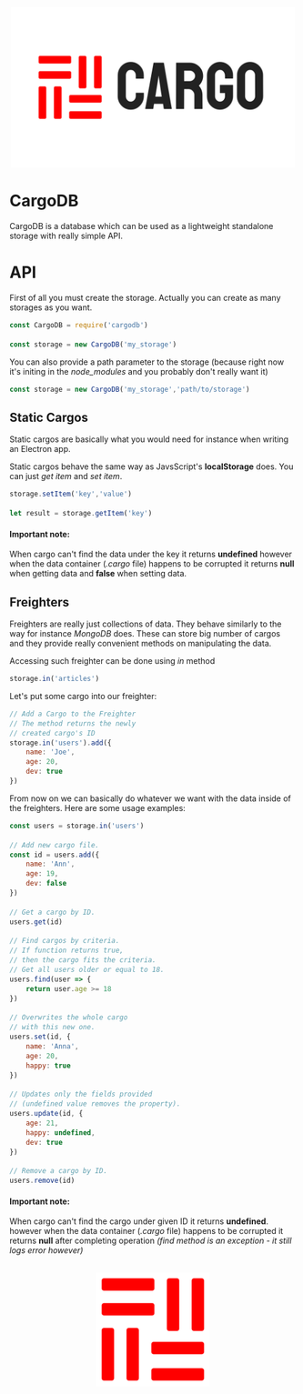 <div align="center">
  <img src="arts/logo-banner.png" width="500">
</div>

# CargoDB

CargoDB is a database which can be used as a lightweight standalone 
storage with really simple API.

# API

First of all you must create the storage.
Actually you can create as many storages as you want.

```js
const CargoDB = require('cargodb')

const storage = new CargoDB('my_storage')
```

You can also provide a path parameter to the storage
(because right now it's initing in the *node_modules* and you probably don't really want it)

```js
const storage = new CargoDB('my_storage','path/to/storage')
```

## Static Cargos

Static cargos are basically what you would need 
for instance when writing an Electron app.

Static cargos behave the same way as JavsScript's **localStorage** does.
You can just *get item* and *set item*.

```js
storage.setItem('key','value')

let result = storage.getItem('key')
```

#### Important note:

When cargo can't find the data under the key it returns **undefined** 
however when the data container (*.cargo* file) happens to be corrupted
it returns **null** when getting data and **false** when setting data.

## Freighters

Freighters are really just collections of data. They behave similarly to the way for instance *MongoDB*  does. These can store big number of cargos and they provide really convenient methods on manipulating the data.

Accessing such freighter can be done using *in* method

```js
storage.in('articles')
```

Let's put some cargo into our freighter:

```js
// Add a Cargo to the Freighter
// The method returns the newly 
// created cargo's ID
storage.in('users').add({
    name: 'Joe',
    age: 20,
    dev: true
})
```

From now on we can basically do whatever we want with the data inside of the freighters. Here are some usage examples:

```js
const users = storage.in('users')

// Add new cargo file.
const id = users.add({
    name: 'Ann',
    age: 19,
    dev: false
})

// Get a cargo by ID.
users.get(id)

// Find cargos by criteria.
// If function returns true,
// then the cargo fits the criteria.
// Get all users older or equal to 18.
users.find(user => {
    return user.age >= 18
})

// Overwrites the whole cargo
// with this new one.
users.set(id, {
    name: 'Anna',
    age: 20,
    happy: true
})

// Updates only the fields provided
// (undefined value removes the property).
users.update(id, {
    age: 21,
    happy: undefined,
    dev: true    
})

// Remove a cargo by ID.
users.remove(id)
```

#### Important note:

When cargo can't find the cargo under given ID it returns **undefined**. 
however when the data container (*.cargo* file) happens to be corrupted
it returns **null** after completing operation *(find method is an exception - it still logs error however)*

<div align="center">
    <br>
    <img src="arts/logo.png" width="200">
</div>



